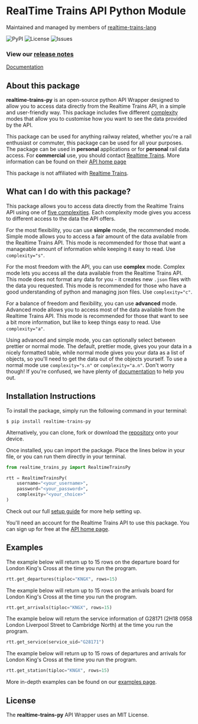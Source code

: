 # RealTime Trains API Python Module

Maintained and managed by members of [realtime-trains-lang](https://github.com/realtime-trains-lang)

![PyPI](https://img.shields.io/pypi/v/realtime-trains-py) ![License](https://img.shields.io/github/license/realtime-trains-lang/realtime-trains-py) ![Issues](https://img.shields.io/github/issues/realtime-trains-lang/realtime-trains-py)


### View our [release notes](https://github.com/realtime-trains-lang/realtime-trains-py/wiki/Release-Notes)

[Documentation](https://github.com/realtime-trains-lang/realtime-trains-py/wiki/Home)

## About this package

**realtime-trains-py** is an open-source python API Wrapper designed to allow you to access data directly from the Realtime Trains API, in a simple and user-friendly way. This package includes five different [complexity](https://github.com/realtime-trains-lang/realtime-trains-py/wiki/Complexity) modes that allow you to customise how you want to see the data provided by the API.

This package can be used for anything railway related, whether you're a rail enthusiast or commuter, this package can be used for all your purposes. The package can be used in **personal** applications or for **personal** rail data access. For **commercial** use, you should contact [Realtime Trains](https://www.realtimetrains.co.uk/). More information can be found on their [API home page](https://api.rtt.io)

This package is not affiliated with [Realtime Trains](https://www.realtimetrains.co.uk/). 

## What can I do with this package?
This package allows you to access data directly from the Realtime Trains API using one of [five complexities](https://github.com/realtime-trains-lang/realtime-trains-py/wiki/Complexity). Each complexity mode gives you access to different access to the data the API offers. 

For the most flexibility, you can use **simple** mode, the recommended mode. Simple mode allows you to access a fair amount of the data available from the Realtime Trains API. This mode is recommended for those that want a manageable amount of information while keeping it easy to read. Use `complexity="s"`.

For the most freedom with the API, you can use **complex** mode. Complex mode lets you access all the data available from the Realtime Trains API. This mode does not format any data for you - it creates new `.json` files with the data you requested. This mode is recommended for those who have a good understanding of python and managing json files. Use `complexity="c"`.

For a balance of freedom and flexibility, you can use **advanced** mode. Advanced mode allows you to access most of the data available from the Realtime Trains API. This mode is recommended for those that want to see a bit more information, but like to keep things easy to read. Use `complexity="a"`.

Using advanced and simple mode, you can optionally select between prettier or normal mode. The default, prettier mode, gives you your data in a nicely formatted table, while normal mode gives you your data as a list of objects, so you'll need to get the data out of the objects yourself. To use a normal mode use `complexity="s.n"` or `complexity="a.n"`. Don't worry though! If you're confused, we have plenty of [documentation](https://github.com/realtime-trains-lang/realtime-trains-py/wiki/Home) to help you out.


## Installation Instructions

To install the package, simply run the following command in your terminal:
```
$ pip install realtime-trains-py
``` 
Alternatively, you can clone, fork or download the [repository](https://github.com/realtime-trains-lang/realtime-trains-py) onto your device. 

Once installed, you can import the package. Place the lines below in your file, or you can run them directly in your terminal.
```python
from realtime_trains_py import RealtimeTrainsPy

rtt = RealtimeTrainsPy(
    username="<your_username>", 
    password="<your_password>", 
    complexity="<your_choice>"
)
```

Check out our full [setup guide](https://github.com/realtime-trains-lang/realtime-trains-py/wiki/Setup) for more help setting up.

You'll need an account for the Realtime Trains API to use this package. You can sign up for free at the [API home page](https://api.rtt.io). 


## Examples

The example below will return up to 15 rows on the departure board for London King's Cross at the time you run the program. 
```python
rtt.get_departures(tiploc="KNGX", rows=15)
```

The example below will return up to 15 rows on the arrivals board for London King's Cross at the time you run the program. 
```python
rtt.get_arrivals(tiploc="KNGX", rows=15)
```

The example below will return the service information of G28171 (2H18 0958 London Liverpool Street to Cambridge North) at the time you run the program. 
```python
rtt.get_service(service_uid="G28171")
```

The example below will return up to 15 rows of departures and arrivals for London King's Cross at the time you run the program. 
```python
rtt.get_station(tiploc="KNGX", rows=15)
```

More in-depth examples can be found on our [examples page](https://github.com/realtime-trains-lang/realtime-trains-py/wiki/Examples). 


## License

The **realtime-trains-py** API Wrapper uses an MIT License.